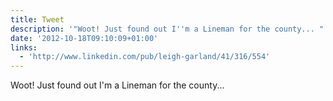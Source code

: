 ```yaml
---
title: Tweet
description: '"Woot! Just found out I''m a Lineman for the county... "'
date: '2012-10-18T09:10:09+01:00'
links:
  - 'http://www.linkedin.com/pub/leigh-garland/41/316/554'
---
```

Woot! Just found out I'm a Lineman for the county... 
